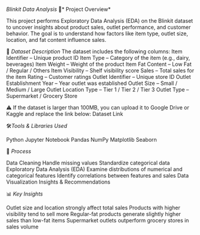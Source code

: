 *Blinkit Data Analysis*
📌* Project Overview*

This project performs Exploratory Data Analysis (EDA) on the Blinkit dataset to uncover insights about product sales, outlet performance, and customer behavior.
The goal is to understand how factors like item type, outlet size, location, and fat content influence sales.

📂 *Dataset Description*
The dataset includes the following columns:
Item Identifier – Unique product ID
Item Type – Category of the item (e.g., dairy, beverages)
Item Weight – Weight of the product
Item Fat Content – Low Fat / Regular / Others
Item Visibility – Shelf visibility score
Sales – Total sales for the item
Rating – Customer ratings
Outlet Identifier – Unique store ID
Outlet Establishment Year – Year outlet was established
Outlet Size – Small / Medium / Large
Outlet Location Type – Tier 1 / Tier 2 / Tier 3
Outlet Type – Supermarket / Grocery Store

⚠️ If the dataset is larger than 100MB, you can upload it to Google Drive or Kaggle and replace the link below:
Dataset Link

🛠️*Tools & Libraries Used*

Python
Jupyter Notebook
Pandas
NumPy
Matplotlib
Seaborn

🔎 *Process*

Data Cleaning
Handle missing values
Standardize categorical data
Exploratory Data Analysis (EDA)
Examine distributions of numerical and categorical features
Identify correlations between features and sales
Data Visualization
Insights & Recommendations


📊 *Key Insights*

Outlet size and location strongly affect total sales
Products with higher visibility tend to sell more
Regular-fat products generate slightly higher sales than low-fat items
Supermarket outlets outperform grocery stores in sales volume
